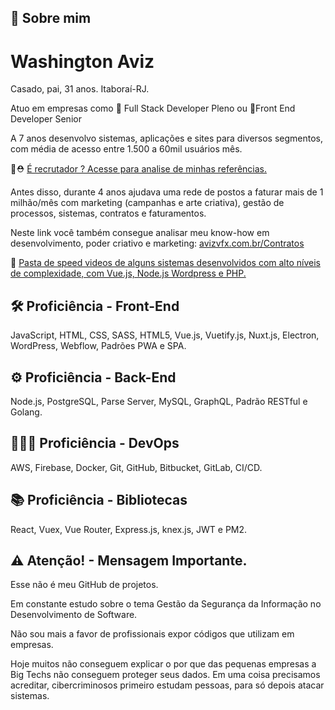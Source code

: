 
## 🚀 Sobre mim
# Washington Aviz
Casado, pai, 31 anos.
Itaboraí-RJ.

Atuo em empresas como 🥈 Full Stack Developer Pleno ou 🥇Front End Developer Senior

A 7 anos desenvolvo sistemas, aplicações e sites para diversos segmentos, com média de acesso entre 1.500 a 60mil usuários mês.

🧐⛑️ [É recrutador ? Acesse para analise de minhas referências.](https://avizvfx.com.br/Contratos)

Antes disso, durante 4 anos ajudava uma rede de postos a faturar mais de 1 milhão/mês com marketing (campanhas e arte criativa), gestão de processos, sistemas, contratos e faturamentos.

Neste link você também consegue analisar meu know-how em desenvolvimento, poder criativo e marketing: [avizvfx.com.br/Contratos](https://avizvfx.com.br/Contratos)

📂 [Pasta de speed videos de alguns sistemas desenvolvidos com alto níveis de complexidade, com Vue.js, Node.js Wordpress e PHP.](https://drive.google.com/drive/u/0/folders/1MEo2aQZe8flxm3QVRQY8fuWW700CB5-I?q=parent:1MEo2aQZe8flxm3QVRQY8fuWW700CB5-I)

## 🛠 Proficiência - Front-End
JavaScript, HTML, CSS, SASS, HTML5, Vue.js, Vuetify.js, Nuxt.js, Electron, WordPress, Webflow, Padrões PWA e SPA.

## ⚙️ Proficiência - Back-End
Node.js, PostgreSQL, Parse Server, MySQL, GraphQL, Padrão RESTful e Golang.

## 👨🏼‍💻 Proficiência - DevOps
AWS, Firebase, Docker, Git, GitHub, Bitbucket, GitLab, CI/CD.

## 📚 Proficiência - Bibliotecas
React, Vuex, Vue Router, Express.js, knex.js, JWT e PM2.

## ⚠️ Atenção! - Mensagem Importante.
Esse não é meu GitHub de projetos.

Em constante estudo sobre o tema Gestão da Segurança da Informação no Desenvolvimento de Software.

Não sou mais a favor de profissionais expor códigos que utilizam em empresas.

Hoje muitos não conseguem explicar o por que das pequenas empresas a Big Techs não conseguem proteger seus dados. Em uma coisa precisamos acreditar, cibercriminosos primeiro estudam pessoas, para só depois atacar sistemas.

